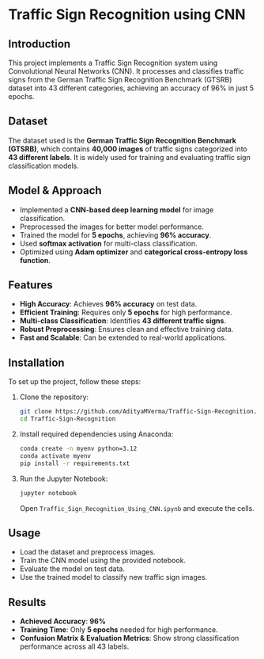 # Traffic Sign Recognition using CNN

## Introduction
This project implements a Traffic Sign Recognition system using Convolutional Neural Networks (CNN). It processes and classifies traffic signs from the German Traffic Sign Recognition Benchmark (GTSRB) dataset into 43 different categories, achieving an accuracy of 96% in just 5 epochs.

## Dataset
The dataset used is the **German Traffic Sign Recognition Benchmark (GTSRB)**, which contains **40,000 images** of traffic signs categorized into **43 different labels**. It is widely used for training and evaluating traffic sign classification models.

## Model & Approach
- Implemented a **CNN-based deep learning model** for image classification.
- Preprocessed the images for better model performance.
- Trained the model for **5 epochs**, achieving **96% accuracy**.
- Used **softmax activation** for multi-class classification.
- Optimized using **Adam optimizer** and **categorical cross-entropy loss function**.

## Features
- **High Accuracy**: Achieves **96% accuracy** on test data.
- **Efficient Training**: Requires only **5 epochs** for high performance.
- **Multi-class Classification**: Identifies **43 different traffic signs**.
- **Robust Preprocessing**: Ensures clean and effective training data.
- **Fast and Scalable**: Can be extended to real-world applications.

## Installation
To set up the project, follow these steps:

1. Clone the repository:
   ```bash
   git clone https://github.com/AdityaMVerma/Traffic-Sign-Recognition.git
   cd Traffic-Sign-Recognition
   ```

2. Install required dependencies using Anaconda:
   ```bash
   conda create -n myenv python=3.12
   conda activate myenv
   pip install -r requirements.txt
   ```

3. Run the Jupyter Notebook:
   ```bash
   jupyter notebook
   ```
   Open `Traffic_Sign_Recognition_Using_CNN.ipynb` and execute the cells.

## Usage
- Load the dataset and preprocess images.
- Train the CNN model using the provided notebook.
- Evaluate the model on test data.
- Use the trained model to classify new traffic sign images.

## Results
- **Achieved Accuracy**: **96%**
- **Training Time**: Only **5 epochs** needed for high performance.
- **Confusion Matrix & Evaluation Metrics**: Show strong classification performance across all 43 labels.


